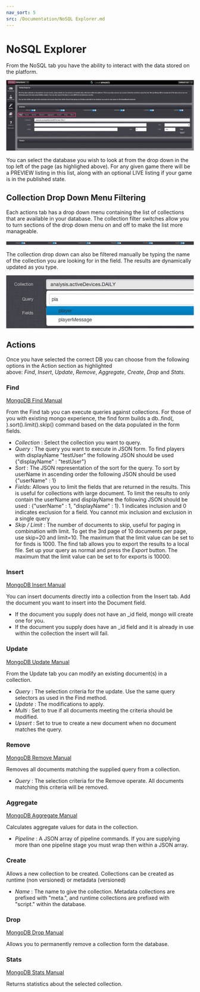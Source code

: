```yaml
---
nav_sort: 5
src: /Documentation/NoSQL Explorer.md
---
```


# NoSQL Explorer

From the NoSQL tab you have the ability to interact with the data stored on the platform.

![](img/1.png)

You can select the database you wish to look at from the drop down in the top left of the page (as highlighed above). For any given game there will be a PREVIEW listing in this list, along with an optional LIVE listing if your game is in the published state.

## Collection Drop Down Menu Filtering

Each actions tab has a drop down menu containing the list of collections that are available in your database. The collection filter switches allow you to turn sections of the drop down menu on and off to make the list more manageable.

![](img/2.png)

The collection drop down can also be filtered manually be typing the name of the collection you are looking for in the field. The results are dynamically updated as you type.

![](img/3.png)

## Actions

Once you have selected the correct DB you can choose from the following options in the Action section as highlighted above: *Find*, *Insert*, *Update*, *Remove*, *Aggregate*, *Create*, *Drop* and *Stats*.

### Find

[MongoDB Find Manual](http://docs.mongodb.org/manual/reference/method/db.collection.find)

From the Find tab you can execute queries against collections. For those of you with existing mongo experience, the find form builds a db.<collection>.find(<query>, <fields>).sort(<sort>).limit(<limit>).skip(<skip>) command based on the data populated in the form fields.

* *Collection* : Select the collection you want to query.
* *Query* : The query you want to execute in JSON form. To find players with displayName "testUser" the following JSON should be used {"displayName" : "testUser"}
* *Sort* : The JSON representation of the sort for the query. To sort by userName in ascending order the following JSON should be used {"userName" : 1}
* *Fields*: Allows you to limit the fields that are returned in the results. This is useful for collections with large document. To limit the results to only contain the userName and displayName the following JSON should be used : {"userName" : 1, "displayName" : 1}. 1 indicates inclusion and 0 indicates exclusion for a field. You cannot mix inclusion and exclusion in a single query
* *Skip / Limit* : The number of documents to skip, useful for paging in combination with limit. To get the 3rd page of 10 documents per page, use skip=20 and limit=10. The maximum that the limit value can be set to for finds is 1000.
The find tab allows you to export the results to a local file. Set up your query as normal and press the *Export* button. The maximum that the limit value can be set to for exports is 10000.

### Insert

[MongoDB Insert Manual](http://docs.mongodb.org/manual/reference/method/db.collection.insert)

You can insert documents directly into a collection from the Insert tab. Add the document you want to insert into the Document field.

* If the document you supply does not have an \_id field, mongo will create one for you.
* If the document you supply does have an \_id field and it is already in use within the collection the insert will fail.

### Update

[MongoDB Update Manual](http://docs.mongodb.org/manual/reference/method/db.collection.update)

From the Update tab you can modify an existing document(s) in a collection.

* *Query* : The selection criteria for the update. Use the same query selectors as used in the Find method.
* *Update* : The modifications to apply. 
* *Multi* : Set to true if all documents meeting the criteria should be modified.
* *Upsert* : Set to true to create a new document when no document matches the query.

### Remove

[MongoDB Remove Manual](http://docs.mongodb.org/manual/reference/method/db.collection.remove)

Removes all documents matching the supplied query from a collection.

* *Query* : The selection criteria for the Remove operate. All documents matching this criteria will be removed.

### Aggregate

[MongoDB Aggregate Manual](http://docs.mongodb.org/manual/reference/method/db.collection.aggregate)

Calculates aggregate values for data in the collection.

* *Pipeline* : A JSON array of pipeline commands. If you are supplying more than one pipeline stage you must wrap then within a JSON array.

### Create

Allows a new collection to be created. Collections can be created as runtime (non versioned) or metadata (versioned)

* *Name* : The name to give the collection. Metadata collections are prefixed with "meta.", and runtime collections are prefixed with "script." within the database.

### Drop

[MongoDB Drop Manual](http://docs.mongodb.org/manual/reference/command/drop)

Allows you to permanently remove a collection form the database.

### Stats

[MongoDB Stats Manual](http://docs.mongodb.org/manual/reference/method/db.collection.stats)

Returns statistics about the selected collection.
